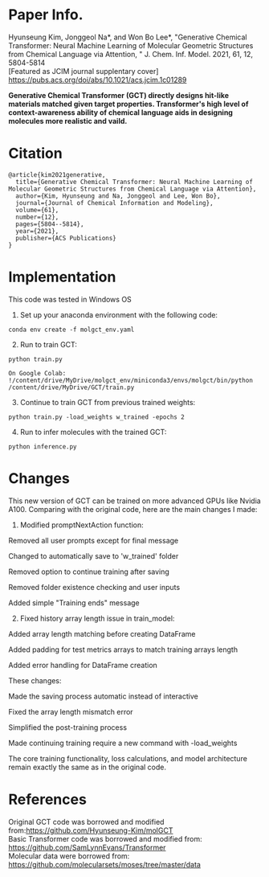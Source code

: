 # Paper Info.
Hyunseung Kim, Jonggeol Na*, and Won Bo Lee*, "Generative Chemical Transformer: Neural Machine Learning of Molecular Geometric Structures from Chemical Language via Attention, " J. Chem. Inf. Model. 2021, 61, 12, 5804-5814  
[Featured as JCIM journal supplentary cover]  https://pubs.acs.org/doi/abs/10.1021/acs.jcim.1c01289  

**Generative Chemical Transformer (GCT) directly designs hit-like materials matched given target properties. Transformer's high level of context-awareness ability of chemical language aids in designing molecules more realistic and vaild.**

# Citation
```
@article{kim2021generative,
  title={Generative Chemical Transformer: Neural Machine Learning of Molecular Geometric Structures from Chemical Language via Attention},
  author={Kim, Hyunseung and Na, Jonggeol and Lee, Won Bo},
  journal={Journal of Chemical Information and Modeling},
  volume={61},
  number={12},
  pages={5804--5814},
  year={2021},
  publisher={ACS Publications}
}

```
# Implementation
This code was tested in Windows OS
1. Set up your anaconda environment with the following code:
```
conda env create -f molgct_env.yaml
```

2. Run to train GCT:
```
python train.py

On Google Colab: !/content/drive/MyDrive/molgct_env/miniconda3/envs/molgct/bin/python /content/drive/MyDrive/GCT/train.py 
```
3. Continue to train GCT from previous trained weights:
```
python train.py -load_weights w_trained -epochs 2
```

4. Run to infer molecules with the trained GCT:
```
python inference.py
```
# Changes

This new version of GCT can be trained on more advanced GPUs like Nvidia A100. Comparing with the original code, here are the main changes I made:

1. Modified promptNextAction function:

  Removed all user prompts except for final message 

  Changed to automatically save to 'w_trained' folder 

  Removed option to continue training after saving 

  Removed folder existence checking and user inputs 

  Added simple "Training ends" message


2. Fixed history array length issue in train_model:

  Added array length matching before creating DataFrame 

  Added padding for test metrics arrays to match training arrays length 

  Added error handling for DataFrame creation


These changes:

  Made the saving process automatic instead of interactive 

  Fixed the array length mismatch error 

  Simplified the post-training process 

  Made continuing training require a new command with -load_weights



The core training functionality, loss calculations, and model architecture remain exactly the same as in the original code.

# References
Original GCT code was borrowed and modified from:https://github.com/Hyunseung-Kim/molGCT  
Basic Transformer code was borrowed and modified from: https://github.com/SamLynnEvans/Transformer  
Molecular data were borrowed from: https://github.com/molecularsets/moses/tree/master/data
